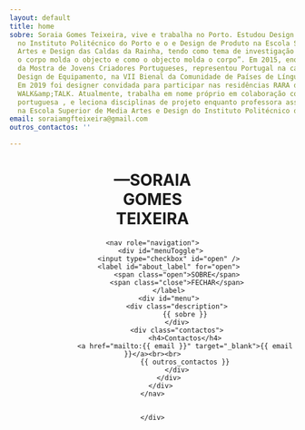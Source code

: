 ```yaml
---
layout: default
title: home
sobre: Soraia Gomes Teixeira, vive e trabalha no Porto. Estudou Design Industrial
  no Instituto Politécnico do Porto e o e Design de Produto na Escola Superior de
  Artes e Design das Caldas da Rainha, tendo como tema de investigação prática “Como
  o corpo molda o objecto e como o objecto molda o corpo”. Em 2015, enquanto finalista
  da Mostra de Jovens Criadores Portugueses, representou Portugal na categoria de
  Design de Equipamento, na VII Bienal da Comunidade de Países de Língua Portuguesa.
  Em 2019 foi designer convidada para participar nas residências RARA do festival
  WALK&amp;TALK. Atualmente, trabalha em nome próprio em colaboração com a industria
  portuguesa , e leciona disciplinas de projeto enquanto professora assistente convidada
  na Escola Superior de Media Artes e Design do Instituto Politécnico do Porto.
email: soraiamgfteixeira@gmail.com
outros_contactos: ''

---
```



<header id="header">
	<h1>—SORAIA<br>GOMES<br>TEIXEIRA</h1>

	<nav role="navigation">
		<div id="menuToggle">
			<input type="checkbox" id="open" />
			<label id="about_label" for="open">
				<span class="open">SOBRE</span>
				<span class="close">FECHAR</span>
			</label>
			<div id="menu">
				<div class="description">
					{{ sobre }}
				</div>
				<div class="contactos">
					<h4>Contactos</h4>
					<a href="mailto:{{ email }}" target="_blank">{{ email }}</a><br><br>
					{{ outros_contactos }}
				</div>
			</div>
		</div>
	</nav>


	</div>
</header>
